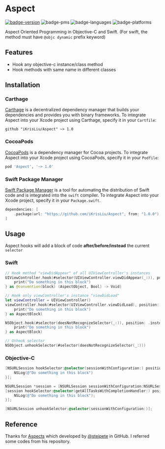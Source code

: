 # Aspect

[![badge-version](https://img.shields.io/cocoapods/v/Aspect.svg?label=version)](https://github.com/iKrisLiu/Aspect/releases)
![badge-pms](https://img.shields.io/badge/languages-Swift|ObjC-orange.svg)
![badge-languages](https://img.shields.io/badge/supports-Carthage|CocoaPods|SwiftPM-green.svg)
![badge-platforms](https://img.shields.io/cocoapods/p/Aspect.svg?style=flat)

Aspect Oriented Programming in Objective-C and Swift. (For swift, the method must have `@objc dynamic` prefix keyword)


## Features
- Hook any objective-c instance/class method
- Hook methods with same name in different classes

## Installation
### Carthage
[Carthage](https://github.com/Carthage/Carthage) is a decentralized dependency manager that builds your dependencies and provides you with binary frameworks. To integrate Aspect into your Xcode project using Carthage, specify it in your `Cartfile`:

```ogdl
github "iKrisLiu/Aspect" ~> 1.0
```

### CocoaPods
[CocoaPods](https://cocoapods.org) is a dependency manager for Cocoa projects. To integrate Aspect into your Xcode project using CocoaPods, specify it in your `Podfile`:

```ruby
pod 'Aspect', '~> 1.0'
```

### Swift Package Manager
[Swift Package Manager](https://swift.org/package-manager/) is a tool for automating the distribution of Swift code and is integrated into the `swift` compiler. To integrate Aspect into your Xcode project, specify it in your `Package.swift`.

```swift
dependencies: [
    .package(url: "https://github.com/iKrisLiu/Aspect", from: "1.0.0")
]
```

## Usage

Aspect hooks will add a block of code **after/before/instead** the current `selector`

### Swift

```swift
// Hook method "viewDidAppear" of all UIViewController's instances
UIViewController.hook(#selector(UIViewController.viewDidAppear(_:)), position: .after, usingBlock: { aspect, animated in
    print("Do something in this block")
} as @convention(block) (AspectObject, Bool) -> Void)

// Hook only viewController's instance "viewDidLoad"
let viewController = UIViewController()
viewController.hook(#selector(UIViewController.viewDidLoad), position: .before, usingBlock: { aspect in
    print("Do something in this block")
} as AspectBlock)

NSObject.hook(#selector(doesNotRecognizeSelector(_:)), position: .instead, usingBlock: { aspect in
    print("Do something in this block")
} as AspectBlock)

// Unhook selector
NSObject.unhookSelector(#selector(doesNotRecognizeSelector(_:)))
```

### Objective-C
```objective-c
[NSURLSession hookSelector:@selector(sessionWithConfiguration:) position:AspectPositionBefore usingBlock:^(AspectObject *aspect, NSURLSessionConfiguration *configuration){
    NSLog(@"Do something in this block")
}];

NSURLSession *session = [NSURLSession sessionWithConfiguration:NSURLSessionConfiguration.defaultSessionConfiguration];
[session hookSelector:@selector(getAllTasksWithCompletionHandler:) position:AspectPositionAfter usingBlock:^(AspectObject *aspect){
    NSLog(@"Do something in this block");
}];

[NSURLSession unhookSelector:@selector(sessionWithConfiguration:)];
```

## Reference

Thanks for [Aspects](https://github.com/steipete/Aspects) which developed by [@steipete](http://twitter.com/steipete) in GitHub. I referred some codes from his repository.
